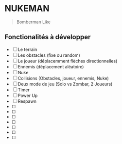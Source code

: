 # NUKEMAN

> Bomberman Like

## Fonctionalités à développer

- [ ] Le terrain
- [ ] Les obstacles (fixe ou random)
- [ ] Le joueur (déplacemment flèches directionnelles)
- [ ] Ennemis (déplacement aléatoire)
- [ ] Nuke
- [ ] Collisions (Obstacles, joueur, ennemis, Nuke)
- [ ] Deux mode de jeu (Solo vs Zombar, 2 Joueurs)
- [ ] Timer
- [ ] Power Up
- [ ] Respawn
- [ ]
- [ ]
- [ ]
- [ ]
- [ ]
- [ ]
- [ ]
